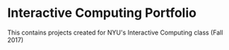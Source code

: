 # Interactive Computing Portfolio

This contains projects created for NYU's Interactive Computing class (Fall 2017)
